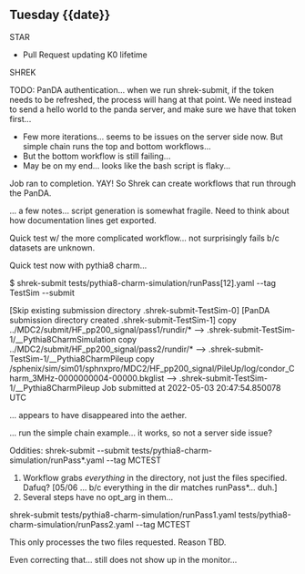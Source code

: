 ## Tuesday {{date}}

STAR
- Pull Request updating K0 lifetime

SHREK

TODO: PanDA authentication... when we run shrek-submit, if the token needs to be refreshed, the process will hang at that point.  We need instead to send a hello world to the panda  server, and make sure we have that token first...

- Few more iterations... seems to be issues on the server side now.  But simple chain runs the top and bottom workflows...
- But the bottom workflow is still failing...
- May be on my end... looks like the bash script is flaky...

Job ran to completion.  YAY!  So Shrek can create workflows that run through the PanDA.  

... a few notes... script generation is somewhat fragile.  Need to think about how documentation lines get exported.  

Quick test w/ the more complicated workflow... not surprisingly fails b/c datasets are unknown.

Quick test now with pythia8 charm...

$ shrek-submit tests/pythia8-charm-simulation/runPass[12].yaml  --tag TestSim --submit

[Skip existing submission directory .shrek-submit-TestSim-0]
[PanDA submission directory created .shrek-submit-TestSim-1]
copy ../MDC2/submit/HF_pp200_signal/pass1/rundir/* --> .shrek-submit-TestSim-1/__Pythia8CharmSimulation
copy ../MDC2/submit/HF_pp200_signal/pass2/rundir/* --> .shrek-submit-TestSim-1/__Pythia8CharmPileup
copy /sphenix/sim/sim01/sphnxpro/MDC2/HF_pp200_signal/PileUp/log/condor_Charm_3MHz-0000000004-00000.bkglist --> .shrek-submit-TestSim-1/__Pythia8CharmPileup
Job submitted at 2022-05-03 20:47:54.850078 UTC

... appears to have disappeared into the aether.    

... run the simple chain example... it works, so not a server side issue?

Oddities:
shrek-submit --submit tests/pythia8-charm-simulation/runPass*.yaml --tag MCTEST

1) Workflow grabs *everything* in the directory, not just the files specified.  Dafuq? [05/06 ... b/c everything in the dir matches runPass*... duh.]
2) Several steps have no opt_arg in them...

shrek-submit tests/pythia8-charm-simulation/runPass1.yaml tests/pythia8-charm-simulation/runPass2.yaml --tag MCTEST

This only processes the two files requested.  Reason TBD.

Even correcting that... still does not show up in the monitor...
